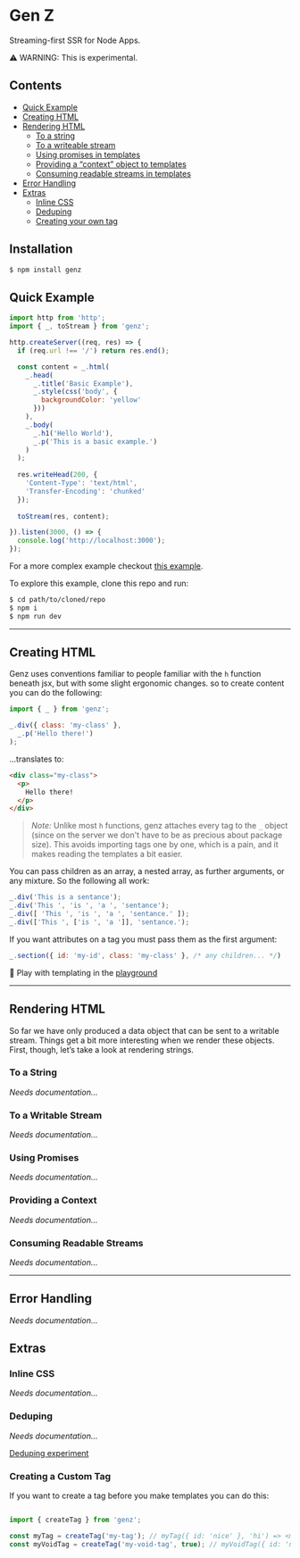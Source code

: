 # Gen Z

Streaming-first SSR for Node Apps.

⚠️ WARNING: This is experimental.

## Contents

- [Quick Example](#quick-example)
- [Creating HTML](#creating-html)
- [Rendering HTML](#rendering-html)
  - [To a string](#to-a-string)
  - [To a writeable stream](#to-a-writable-stream)
  - [Using promises in templates](#using-promises)
  - [Providing a “context” object to templates](#providing-a-context)
  - [Consuming readable streams in templates](#consuming-readable-streams)
- [Error Handling](#error-handling)
- [Extras](#rendering-html)
  - [Inline CSS](#inline-css)
  - [Deduping](#deduping)
  - [Creating your own tag](#creating-a-custom-tag)

## Installation

```bash
$ npm install genz
```

## Quick Example

```javascript
import http from 'http';
import { _, toStream } from 'genz';

http.createServer((req, res) => {
  if (req.url !== '/') return res.end();

  const content = _.html(
    _.head(
      _.title('Basic Example'),
      _.style(css('body', {
        backgroundColor: 'yellow'
      }))
    ),
    _.body(
      _.h1('Hello World'),
      _.p('This is a basic example.')
    )
  );
  
  res.writeHead(200, {
    'Content-Type': 'text/html',
    'Transfer-Encoding': 'chunked'
  });
  
  toStream(res, content);

}).listen(3000, () => {
  console.log('http://localhost:3000');
});
```

For a more complex example checkout [this example](example/app.mjs).


To explore this example, clone this repo and run:

```bash
$ cd path/to/cloned/repo
$ npm i
$ npm run dev
```

-----

## Creating HTML

Genz uses conventions familiar to people familiar with the `h` function beneath jsx, but with some slight ergonomic changes. so to create content you can do the following:

```javascript
import { _ } from 'genz';

_.div({ class: 'my-class' },
  _.p('Hello there!')
);
```

...translates to:

```html
<div class="my-class">
  <p>
    Hello there!
  </p>
</div>
```

> _Note:_ Unlike most `h` functions, genz attaches every tag to the `_` object (since on the server we don't have to be as precious about package size). This avoids importing tags one by one, which is a pain, and it makes reading the templates a bit easier.

You can pass children as an array, a nested array, as further arguments, or any mixture. So the following all work:

```javascript
_.div('This is a sentance');
_.div('This ', 'is ', 'a ', 'sentance');
_.div([ 'This ', 'is ', 'a ', 'sentance.' ]);
_.div(['This ', ['is ', 'a ']], 'sentance.');
```

If you want attributes on a tag you must pass them as the first argument:

```javascript
_.section({ id: 'my-id', class: 'my-class' }, /* any children... */)
```

👀 Play with templating in the [playground](https://skiano.github.io/genz/)

------

## Rendering HTML

So far we have only produced a data object that can be sent to a writable stream. Things get a bit more interesting when we render these objects. First, though, let’s take a look at rendering strings.

### To a String

_Needs documentation..._

### To a Writable Stream

_Needs documentation..._

### Using Promises

_Needs documentation..._

### Providing a Context

_Needs documentation..._

### Consuming Readable Streams

_Needs documentation..._

------

## Error Handling

_Needs documentation..._

## Extras

### Inline CSS

_Needs documentation..._

### Deduping

_Needs documentation..._

[Deduping experiment](https://bit.ly/genz-example-1)

### Creating a Custom Tag

If you want to create a tag before you make templates you can do this:

```javascript

import { createTag } from 'genz';

const myTag = createTag('my-tag'); // myTag({ id: 'nice' }, 'hi') => <my-tag id="nice">hi</my-tag>
const myVoidTag = createTag('my-void-tag', true); // myVoidTag({ id: 'nice' }) => <my-void-tag id="nice">

```



